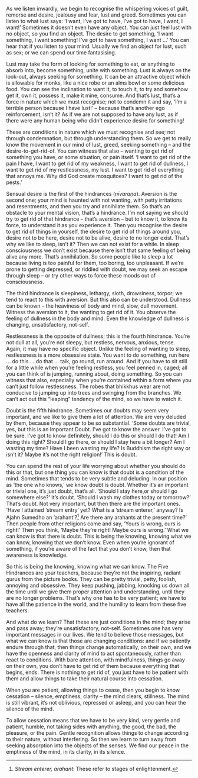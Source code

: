 As we listen inwardly, we begin to recognise the whispering voices of
guilt, remorse and desire, jealousy and fear, lust and greed. Sometimes
you can listen to what lust says: ‘I want, I’ve got to have, I’ve got to
have, I want, I want!’ Sometimes it doesn’t even have any object. You
can just feel lust with no object, so you find an object. The desire to
get something, ‘I want something, I want something! I’ve got to have
something, I want …’ You can hear that if you listen to your mind.
Usually we find an object for lust, such as sex; or we can spend our
time fantasising.

Lust may take the form of looking for something to eat, or anything to
absorb into, become something, unite with something. Lust is always on
the look-out, always seeking for something. It can be an attractive
object which is allowable for monks, like a nice robe or an alms bowl or
some delicious food. You can see the inclination to want it, to touch
it, to try and somehow get it, own it, possess it, make it mine,
consume. And that’s lust, that’s a force in nature which we must
recognise; not to condemn it and say, ‘I’m a terrible person because I
have lust!’ – because that’s another ego reinforcement, isn’t it? As if
we are not supposed to have any lust, as if there were any human being
who didn’t experience desire for something!

These are conditions in nature which we must recognise and see; not
through condemnation, but through understanding them. So we get to
really know the movement in our mind of lust, greed, seeking something –
and the desire-to-get-rid-of. You can witness that also – wanting to get
rid of something you have, or some situation, or pain itself. ‘I want to
get rid of the pain I have, I want to get rid of my weakness, I want to
get rid of dullness, I want to get rid of my restlessness, my lust. I
want to get rid of everything that annoys me. Why did God create
mosquitoes? I want to get rid of the pests.’

Sensual desire is the first of the hindrances (*nīvaraṇa*). Aversion is
the second one; your mind is haunted with not wanting, with petty
irritations and resentments, and then you try and annihilate them. So
that’s an obstacle to your mental vision, that’s a hindrance. I’m not
saying we should try to get rid of that hindrance – that’s aversion –
but to know it, to know its force, to understand it as you experience
it. Then you recognise the desire to get rid of things in yourself, the
desire to get rid of things around you, desire not to be here, desire
not to be alive, desire to no longer exist. That’s why we like to sleep,
isn’t it? Then we can not exist for a while. In sleep consciousness we
don’t exist because there isn’t that same feeling of being alive any
more. That’s annihilation. So some people like to sleep a lot because
living is too painful for them, too boring, too unpleasant. If we’re
prone to getting depressed, or riddled with doubt, we may seek an escape
through sleep – or try other ways to force these moods out of
consciousness.

The third hindrance is sleepiness, lethargy, sloth, drowsiness, torpor;
we tend to react to this with aversion. But this also can be understood.
Dullness can be known – the heaviness of body and mind, slow, dull
movement. Witness the aversion to it, the wanting to get rid of it. You
observe the feeling of dullness in the body and mind. Even the knowledge
of dullness is changing, unsatisfactory, not-self.

Restlessness is the opposite of dullness; this is the fourth hindrance.
You’re not dull at all, you’re not sleepy, but restless, nervous,
anxious, tense. Again, it may have no specific object. Unlike the
feeling of wanting to sleep, restlessness is a more obsessive state. You
want to do something, run here … do this … do that … talk, go round, run
around. And if you have to sit still for a little while when you’re
feeling restless, you feel penned in, caged; all you can think of is
jumping, running about, doing something. So you can witness that also,
especially when you’re contained within a form where you can’t just
follow restlessness. The robes that bhikkhus wear are not conducive to
jumping up into trees and swinging from the branches. We can’t act out
this “leaping” tendency of the mind, so we have to watch it.

Doubt is the fifth hindrance. Sometimes our doubts may seem very
important, and we like to give them a lot of attention. We are very
deluded by them, because they appear to be so substantial. ‘Some doubts
are trivial, yes, but this is an Important Doubt. I’ve got to know the
answer. I’ve got to be sure. I’ve got to know definitely, should I do
this or should I do that! Am I doing this right? Should I go there, or
should I stay here a bit longer? Am I wasting my time? Have I been
wasting my life? Is Buddhism the right way or isn’t it? Maybe it’s not
the right religion!’ This is doubt.

You can spend the rest of your life worrying about whether you should do
this or that, but one thing you can know is that doubt is a condition of
the mind. Sometimes that tends to be very subtle and deluding. In our
position as ‘the one who knows,’ we know doubt is doubt. Whether it’s an
important or trivial one, it’s just doubt, that’s all. ‘Should I stay
here,or should I go somewhere else?’ It’s doubt. ‘Should I wash my
clothes today or tomorrow?’ That’s doubt. Not very important, but then
there are the important ones. ‘Have I attained ‘stream entry’ yet? What
is a ‘stream enterer,’ anyway? Is Ajahn Sumedho an ‘arahant’?[^1] Are
there any arahants at the present time?’ Then people from other
religions come and say, ‘Yours is wrong, ours is right!’ Then you think,
‘Maybe they’re right! Maybe ours is wrong.’ What we can know is that
there is doubt. This is being the knowing, knowing what we can know,
knowing that we don’t know. Even when you’re ignorant of something, if
you’re aware of the fact that you don’t know, then that awareness is
knowledge.

So this is being the knowing, knowing what we can know. The Five
Hindrances are your teachers, because they’re not the inspiring, radiant
gurus from the picture books. They can be pretty trivial, petty,
foolish, annoying and obsessive. They keep pushing, jabbing, knocking us
down all the time until we give them proper attention and understanding,
until they are no longer problems. That’s why one has to be very
patient; we have to have all the patience in the world, and the humility
to learn from these five teachers.

And what do we learn? That these are just conditions in the mind; they
arise and pass away; they’re unsatisfactory, not-self. Sometimes one has
very important messages in our lives. We tend to believe those messages,
but what we can know is that those are changing conditions: and if we
patiently endure through that, then things change automatically, on
their own, and we have the openness and clarity of mind to act
spontaneously, rather than react to conditions. With bare attention,
with mindfulness, things go away on their own, you don’t have to get rid
of them because everything that begins, ends. There is nothing to get
rid of, you just have to be patient with them and allow things to take
their natural course into cessation.

When you are patient, allowing things to cease, then you begin to know
cessation – silence, emptiness, clarity – the mind clears, stillness.
The mind is still vibrant, it’s not oblivious, repressed or asleep, and
you can hear the silence of the mind.

To allow cessation means that we have to be very kind, very gentle and
patient, humble, not taking sides with anything, the good, the bad, the
pleasure, or the pain. Gentle recognition allows things to change
according to their nature, without interfering. So then we learn to turn
away from seeking absorption into the objects of the senses. We find our
peace in the emptiness of the mind, in its clarity, in its silence.

[^1]: *Stream enterer, arahant*: These refer to stages of enlightenment.
